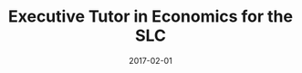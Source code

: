 ---
title: Executive Tutor in Economics for the SLC
summary: Served as lead economics, student economics tutor at UC Berkeley's Student Learning Center. Taught both econometrics and micro economics weekly review sessions and provided 1-on-1 tutoring to students weekly.

date: 2017-02-01

featured: true
tags:
  - Student Learning Center (Economics)
image:
  caption: ''
---